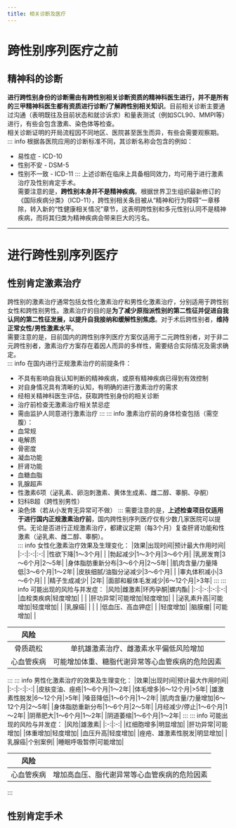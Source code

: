 ```yaml
---
title: 相关诊断及医疗
---
```

# 跨性别序列医疗之前
## 精神科的诊断
**进行跨性别身份的诊断需由有跨性别相关诊断资质的精神科医生进行，并不是所有的三甲精神科医生都有资质进行诊断/了解跨性别相关知识**。目前相关诊断主要通过沟通（表明既往及目前状态和就诊诉求）和量表测试（例如SCL90、MMPI等）进行，有些会包含激素、染色体等检查。  
相关诊断证明的开局流程因不同地区、医院甚至医生而异，有些会需要观察期。  
::: info 根据各医院应用的诊断标准不同，其诊断名称会包含的例如：  
* 易性症 - ICD-10
* 性别不安 - DSM-5 
* 性别不一致 - ICD-11
:::
上述诊断在临床上具备相同效力，均可用于进行激素治疗及性别肯定手术。  
需要注意的是，**跨性别本身并不是精神疾病**。根据世界卫生组织最新修订的《国际疾病分类》（ICD-11），跨性别相关条目被从“精神和行为障碍”一章移除，转入新的“性健康相关情况”章节，这表明跨性别和多元性别认同不是精神疾病，而将其归类为精神疾病会带来巨大的污名。

---
# 进行跨性别序列医疗
## 性别肯定激素治疗
跨性别的激素治疗通常包括女性化激素治疗和男性化激素治疗，分别适用于跨性别女性和跨性别男性。激素治疗的目的是**为了减少原指派性别的第二性征并促进自我认同的第二性征发展，以提升自我接纳和缓解性别焦虑**。对于术后跨性别者，**维持正常女性/男性激素水平**。  
需要注意的是，目前国内的跨性别序列医疗方案仅适用于二元跨性别者，对于非二元跨性别者，激素治疗方案存在着因人而异的多样性，需要结合实际情况及需求确定。  
::: info 在国内进行正规激素治疗的前提条件：  
* 不具有影响自我认知判断的精神疾病，或原有精神疾病已得到有效控制
* 对自身情况具有清晰的认知，有明确的进行激素治疗的需求
* 经相关精神科医生评估，获取跨性别身份的相关诊断
* 治疗前检查无激素治疗相关禁忌症
* 需由监护人同意进行激素治疗
:::
::: info 激素治疗前的身体检查包括（需空腹）：
* 血常规
* 电解质
* 骨密度
* 凝血功能
* 肝肾功能
* 血糖血脂
* 乳腺超声
* 性激素6项（泌乳素、卵泡刺激素、黄体生成素、雌二醇、睾酮、孕酮）
* 妇科B超（跨性别男性）
* 染色体（若从小发育无异常可不做）
:::
需要注意的是，**上述检查项目仅适用于进行国内正规激素治疗前**，国内跨性别序列医疗仅有少数几家医院可以提供。无论是否进行正规激素治疗，都建议定期（每3个月）复查肝肾功能和性激素（泌乳素、雌二醇、睾酮）。  
::: info 女性化激素治疗效果及生理变化：
|效果|出现时间|预计最大作用时间|
|:-:|:-:|:-:|
|性欲下降|1～3个月|   |
|勃起减少|1～3个月|3～6个月|
|乳房发育|3～6个月|2～5年|
|身体脂肪重新分布|3～6个月|2～5年|
|肌肉含量/力量降低|3～6个月|1～2年|
|皮肤细腻/油脂分泌减少|3～6个月|   |
|睾丸体积减小|3～6个月|   |
|精子生成减少|   |2年|
|面部和躯体毛发减少|6～12个月|>3年|
:::
::: info 可能出现的风险与并发症：
|风险|雌激素|环丙孕酮|螺内酯|
|:-:|:-:|:-:|:-:|
|血栓类疾病|轻度增加|   |   |
|肝功异常|可能增加|轻度增加|   |
|泌乳素升高|可能增加|轻度增加|   |
|乳腺癌|   |   |   |
|低血压、高血钾症|   |   |轻度增加|
|脑膜瘤|   |可能增加|   |

|风险|   |
|:-:|:-:|
|骨质疏松|单抗雄激素治疗、雌激素水平偏低风险增加|
|心血管疾病|可能增加体重、糖脂代谢异常等心血管疾病的危险因素|
:::
::: info 男性化激素治疗的效果及生理变化：
|效果|出现时间|预计最大作用时间|
|:-:|:-:|:-:|
|皮肤变油、痤疮|1～6个月|1～2年|
|体毛增多|6～12个月|>5年|
|雄激素性脱发|6～12个月|>5年|
|嗓音降低|1～6个月|1～2年|
|肌肉含量/力量增加|6～12个月|2～5年|
|身体脂肪重新分布|1～6个月|2～5年|
|月经减少/停止|1～6个月|1～2年|
|阴蒂肥大|1～6个月|1～2年|
|阴道萎缩|1～6个月|1～2年|
:::
::: info 可能出现的风险与并发症：
|风险|雄激素|
|:-:|:-:|
|红细胞增多|明显增加|
|肝功异常|可能增加|
|体重增加|轻度增加|
|血压升高|轻度增加|
|痤疮、雄激素性脱发|明显增加|
|乳腺癌|个别案例|
|睡眠呼吸暂停|可能增加|

|风险|   |
|:-:|:-:|
|心血管疾病|增加高血压、脂代谢异常等心血管疾病的危险因素|
:::
## 性别肯定手术